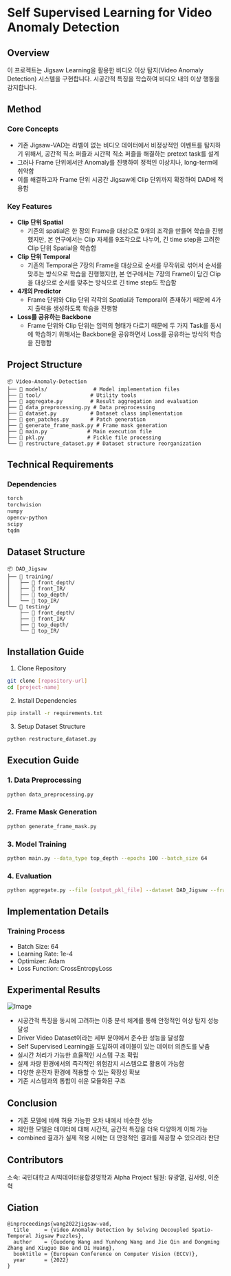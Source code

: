 # Self Supervised Learning for Video Anomaly Detection

## Overview
이 프로젝트는 Jigsaw Learning을 활용한 비디오 이상 탐지(Video Anomaly Detection) 시스템을 구현합니다. 시공간적 특징을 학습하여 비디오 내의 이상 행동을 감지합니다.

## Method
### Core Concepts
* 기존 Jigsaw-VAD는 라벨이 없는 비디오 데이터에서 비정상적인 이벤트를 탐지하기 위해서, 공간적 직소 퍼즐과 시간적 직소 퍼즐을 해결하는 pretext task를 설계
* 그러나 Frame 단위에서만 Anomaly를 진행하여 정적인 이상치나, long-term에 취약함
* 이를 해결하고자 Frame 단위 시공간 Jigsaw에 Clip 단위까지 확장하여 DAD에 적용함

### Key Features
* **Clip 단위 Spatial**
  * 기존의 spatial은 한 장의 Frame을 대상으로 9개의 조각을 만들어 학습을 진행했지만, 본 연구에서는 Clip 자체를 9조각으로 나누어, 긴 time step을 고려한 Clip 단위 Spatial을 학습함
* **Clip 단위 Temporal**
  * 기존의 Temporal은 7장의 Frame을 대상으로 순서를 무작위로 섞어서 순서를 맞추는 방식으로 학습을 진행했지만, 본 연구에서는 7장의 Frame이 담긴 Clip을 대상으로 순서를 맞추는 방식으로 긴 time step도 학습함
* **4개의 Predictor**
  * Frame 단위와 Clip 단위 각각의 Spatial과 Temporal이 존재하기 때문에 4가지 출력을 생성하도록 학습을 진행함
* **Loss를 공유하는 Backbone**
  * Frame 단위와 Clip 단위는 입력의 형태가 다르기 때문에 두 가지 Task를 동시에 학습하기 위해서는 Backbone을 공유하면서 Loss를 공유하는 방식의 학습을 진행함

## Project Structure
```
📦 Video-Anomaly-Detection
├── 📂 models/               # Model implementation files
├── 📂 tool/                # Utility tools
├── 📄 aggregate.py         # Result aggregation and evaluation
├── 📄 data_preprocessing.py # Data preprocessing
├── 📄 dataset.py           # Dataset class implementation
├── 📄 gen_patches.py       # Patch generation
├── 📄 generate_frame_mask.py # Frame mask generation
├── 📄 main.py             # Main execution file
├── 📄 pkl.py              # Pickle file processing
└── 📄 restructure_dataset.py # Dataset structure reorganization
```

## Technical Requirements

### Dependencies
```bash
torch
torchvision
numpy
opencv-python
scipy
tqdm
```

## Dataset Structure
```
📦 DAD_Jigsaw
├── 📂 training/
│   ├── 📂 front_depth/
│   ├── 📂 front_IR/
│   ├── 📂 top_depth/
│   └── 📂 top_IR/
└── 📂 testing/
    ├── 📂 front_depth/
    ├── 📂 front_IR/
    ├── 📂 top_depth/
    └── 📂 top_IR/
```

## Installation Guide

1. Clone Repository
```bash
git clone [repository-url]
cd [project-name]
```

2. Install Dependencies
```bash
pip install -r requirements.txt
```

3. Setup Dataset Structure
```bash
python restructure_dataset.py
```

## Execution Guide

### 1. Data Preprocessing
```bash
python data_preprocessing.py
```

### 2. Frame Mask Generation
```bash
python generate_frame_mask.py
```

### 3. Model Training
```bash
python main.py --data_type top_depth --epochs 100 --batch_size 64
```

### 4. Evaluation
```bash
python aggregate.py --file [output_pkl_file] --dataset DAD_Jigsaw --frame_num [num_frames]
```

## Implementation Details

### Training Process
- Batch Size: 64
- Learning Rate: 1e-4
- Optimizer: Adam
- Loss Function: CrossEntropyLoss

## Experimental Results
![Image](https://github.com/user-attachments/assets/cee8ae5d-71cc-4f3c-9eb2-39661368e0c8)

* 시공간적 특징을 동시에 고려하는 이중 분석 체계를 통해 안정적인 이상 탐지 성능 달성
* Driver Video Dataset이라는 세부 분야에서 준수한 성능을 달성함
* Self Supervised Learning을 도입하여 레이블이 있는 데이터 의존도를 낮춤
* 실시간 처리가 가능한 효율적인 시스템 구조 확립
* 실제 차량 환경에서의 즉각적인 위험감지 시스템으로 활용이 가능함
* 다양한 운전자 환경에 적용할 수 있는 확장성 확보
* 기존 시스템과의 통합이 쉬운 모듈화된 구조

## Conclusion
* 기존 모델에 비해 허용 가능한 오차 내에서 비슷한 성능
* 제안한 모델은 데이터에 대해 시간적, 공간적 특징을 더욱 다양하게 이해 가능
* combined 결과가 실제 적용 시에는 더 안정적인 결과를 제공할 수 있으리라 판단

## Contributors
소속: 국민대학교 AI빅데이터융합경영학과 Alpha Project
팀원: 유광열, 김서령, 이준혁

## Ciation
```BiTex
@inproceedings{wang2022jigsaw-vad,
  title     = {Video Anomaly Detection by Solving Decoupled Spatio-Temporal Jigsaw Puzzles},
  author    = {Guodong Wang and Yunhong Wang and Jie Qin and Dongming Zhang and Xiuguo Bao and Di Huang},
  booktitle = {European Conference on Computer Vision (ECCV)},
  year      = {2022}
}
```
